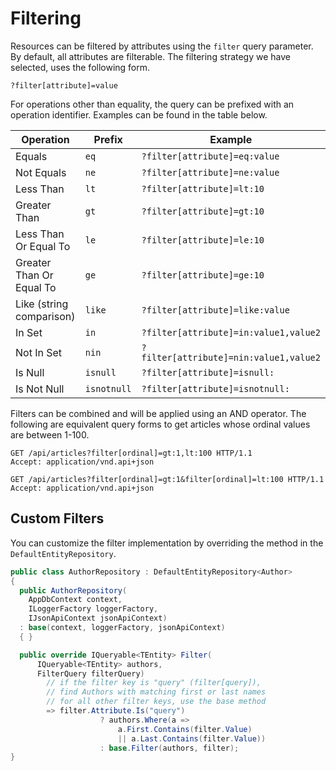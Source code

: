 # Filtering

Resources can be filtered by attributes using the `filter` query parameter. 
By default, all attributes are filterable. 
The filtering strategy we have selected, uses the following form.

```
?filter[attribute]=value
```

For operations other than equality, the query can be prefixed with an operation identifier.
Examples can be found in the table below.

| Operation                     | Prefix         | Example                                  |
|-------------------------------|---------------|------------------------------------------|
| Equals                        | `eq`          | `?filter[attribute]=eq:value`             |
| Not Equals                    | `ne`          | `?filter[attribute]=ne:value`             |
| Less Than                     | `lt`          | `?filter[attribute]=lt:10`                |
| Greater Than                  | `gt`          | `?filter[attribute]=gt:10`                |
| Less Than Or Equal To         | `le`          | `?filter[attribute]=le:10`                |
| Greater Than Or Equal To      | `ge`          | `?filter[attribute]=ge:10`                |
| Like (string comparison)      | `like`        | `?filter[attribute]=like:value`           |
| In Set                        | `in`          | `?filter[attribute]=in:value1,value2`     |
| Not In Set                    | `nin`         | `?filter[attribute]=nin:value1,value2`    |
| Is Null                       | `isnull`      | `?filter[attribute]=isnull:`              |
| Is Not Null                   | `isnotnull`   | `?filter[attribute]=isnotnull:`           |

Filters can be combined and will be applied using an AND operator. 
The following are equivalent query forms to get articles whose ordinal values are between 1-100.

```http
GET /api/articles?filter[ordinal]=gt:1,lt:100 HTTP/1.1
Accept: application/vnd.api+json
```
```http
GET /api/articles?filter[ordinal]=gt:1&filter[ordinal]=lt:100 HTTP/1.1
Accept: application/vnd.api+json
```

## Custom Filters

You can customize the filter implementation by overriding the method in the `DefaultEntityRepository`.

```c#
public class AuthorRepository : DefaultEntityRepository<Author>
{
  public AuthorRepository(
    AppDbContext context,
    ILoggerFactory loggerFactory,
    IJsonApiContext jsonApiContext)
  : base(context, loggerFactory, jsonApiContext)
  { }

  public override IQueryable<TEntity> Filter(
      IQueryable<TEntity> authors, 
      FilterQuery filterQuery)
        // if the filter key is "query" (filter[query]), 
        // find Authors with matching first or last names
        // for all other filter keys, use the base method
        => filter.Attribute.Is("query")
                    ? authors.Where(a => 
                        a.First.Contains(filter.Value)
                        || a.Last.Contains(filter.Value))
                    : base.Filter(authors, filter);
}
```

